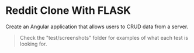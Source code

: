 # Reddit Clone With FLASK

Create an Angular application that allows users to CRUD data from a server.

> Check the "test/screenshots" folder for examples of what each test is looking for.

